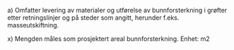 a) Omfatter levering av materialer og utførelse av bunnforsterkning i grøfter etter retningslinjer og på steder som angitt, herunder f.eks. masseutskiftning.

x) Mengden måles som prosjektert areal bunnforsterkning. Enhet: m2

